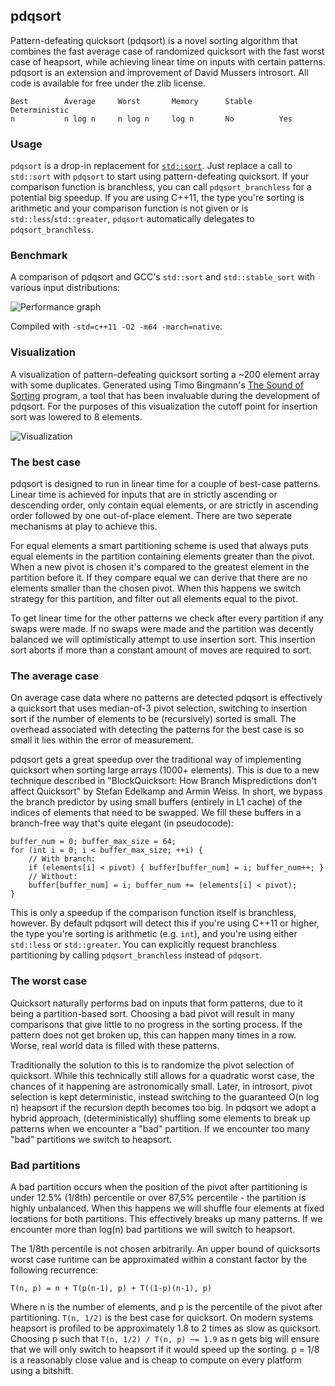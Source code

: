 pdqsort
-------

Pattern-defeating quicksort (pdqsort) is a novel sorting algorithm that combines the fast average
case of randomized quicksort with the fast worst case of heapsort, while achieving linear time on
inputs with certain patterns. pdqsort is an extension and improvement of David Mussers introsort.
All code is available for free under the zlib license.

    Best        Average     Worst       Memory      Stable      Deterministic
    n           n log n     n log n     log n       No          Yes
    
### Usage

`pdqsort` is a drop-in replacement for [`std::sort`](http://en.cppreference.com/w/cpp/algorithm/sort).
Just replace a call to `std::sort` with `pdqsort` to start using pattern-defeating quicksort. If your
comparison function is branchless, you can call `pdqsort_branchless` for a potential big speedup. If
you are using C++11, the type you're sorting is arithmetic and your comparison function is not given
or is `std::less`/`std::greater`, `pdqsort` automatically delegates to `pdqsort_branchless`.

### Benchmark

A comparison of pdqsort and GCC's `std::sort` and `std::stable_sort` with various input
distributions:

![Performance graph](http://i.imgur.com/1RnIGBO.png)

Compiled with `-std=c++11 -O2 -m64 -march=native`.


### Visualization

A visualization of pattern-defeating quicksort sorting a ~200 element array with some duplicates.
Generated using Timo Bingmann's [The Sound of Sorting](http://panthema.net/2013/sound-of-sorting/)
program, a tool that has been invaluable during the development of pdqsort. For the purposes of
this visualization the cutoff point for insertion sort was lowered to 8 elements.

![Visualization](http://i.imgur.com/QzFG09F.gif)


### The best case

pdqsort is designed to run in linear time for a couple of best-case patterns. Linear time is
achieved for inputs that are in strictly ascending or descending order, only contain equal elements,
or are strictly in ascending order followed by one out-of-place element. There are two seperate
mechanisms at play to achieve this.

For equal elements a smart partitioning scheme is used that always puts equal elements in the
partition containing elements greater than the pivot. When a new pivot is chosen it's compared to
the greatest element in the partition before it. If they compare equal we can derive that there are
no elements smaller than the chosen pivot. When this happens we switch strategy for this partition,
and filter out all elements equal to the pivot.

To get linear time for the other patterns we check after every partition if any swaps were made. If
no swaps were made and the partition was decently balanced we will optimistically attempt to use
insertion sort. This insertion sort aborts if more than a constant amount of moves are required to
sort.


### The average case

On average case data where no patterns are detected pdqsort is effectively a quicksort that uses
median-of-3 pivot selection, switching to insertion sort if the number of elements to be
(recursively) sorted is small. The overhead associated with detecting the patterns for the best case
is so small it lies within the error of measurement.

pdqsort gets a great speedup over the traditional way of implementing quicksort when sorting large
arrays (1000+ elements). This is due to a new technique described in "BlockQuicksort: How Branch
Mispredictions don't affect Quicksort" by Stefan Edelkamp and Armin Weiss. In short, we bypass the
branch predictor by using small buffers (entirely in L1 cache) of the indices of elements that need
to be swapped. We fill these buffers in a branch-free way that's quite elegant (in pseudocode):

    buffer_num = 0; buffer_max_size = 64;
    for (int i = 0; i < buffer_max_size; ++i) {
        // With branch:
        if (elements[i] < pivot) { buffer[buffer_num] = i; buffer_num++; }
        // Without:
        buffer[buffer_num] = i; buffer_num += (elements[i] < pivot);
    }

This is only a speedup if the comparison function itself is branchless, however. By default pdqsort
will detect this if you're using C++11 or higher, the type you're sorting is arithmetic (e.g.
`int`), and you're using either `std::less` or `std::greater`. You can explicitly request branchless
partitioning by calling `pdqsort_branchless` instead of `pdqsort`.


### The worst case

Quicksort naturally performs bad on inputs that form patterns, due to it being a partition-based
sort. Choosing a bad pivot will result in many comparisons that give little to no progress in the
sorting process. If the pattern does not get broken up, this can happen many times in a row. Worse,
real world data is filled with these patterns.

Traditionally the solution to this is to randomize the pivot selection of quicksort. While this
technically still allows for a quadratic worst case, the chances of it happening are astronomically
small. Later, in introsort, pivot selection is kept deterministic, instead switching to the
guaranteed O(n log n) heapsort if the recursion depth becomes too big. In pdqsort we adopt a hybrid
approach, (deterministically) shuffling some elements to break up patterns when we encounter a "bad"
partition. If we encounter too many "bad" partitions we switch to heapsort.


### Bad partitions

A bad partition occurs when the position of the pivot after partitioning is under 12.5% (1/8th)
percentile or over 87,5% percentile - the partition is highly unbalanced. When this happens we will
shuffle four elements at fixed locations for both partitions. This effectively breaks up many
patterns. If we encounter more than log(n) bad partitions we will switch to heapsort.

The 1/8th percentile is not chosen arbitrarily. An upper bound of quicksorts worst case runtime can
be approximated within a constant factor by the following recurrence:

    T(n, p) = n + T(p(n-1), p) + T((1-p)(n-1), p)

Where n is the number of elements, and p is the percentile of the pivot after partitioning.
`T(n, 1/2)` is the best case for quicksort. On modern systems heapsort is profiled to be
approximately 1.8 to 2 times as slow as quicksort. Choosing p such that `T(n, 1/2) / T(n, p) ~= 1.9`
as n gets big will ensure that we will only switch to heapsort if it would speed up the sorting.
p = 1/8 is a reasonably close value and is cheap to compute on every platform using a bitshift. 
